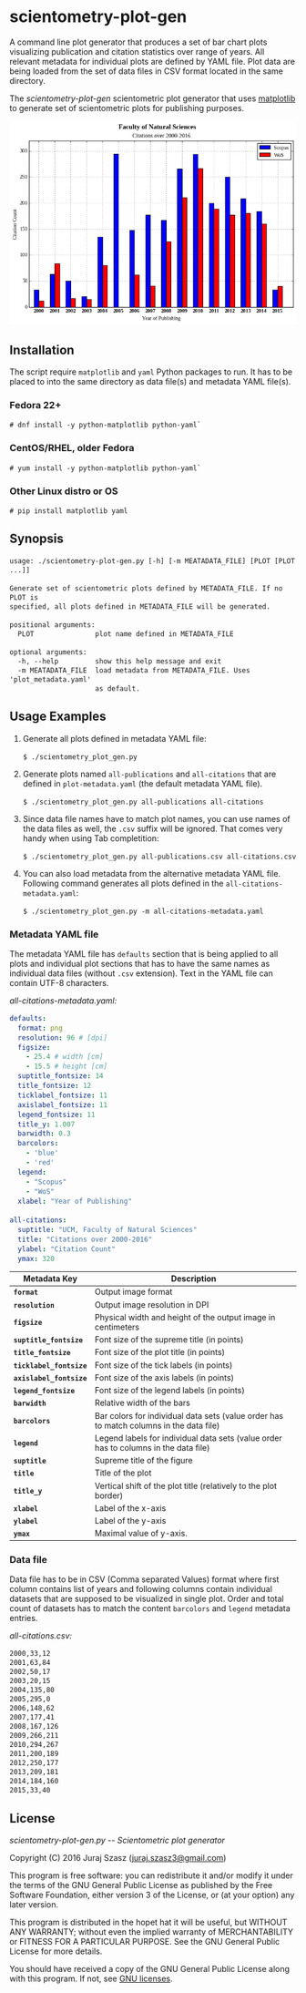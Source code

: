 # scientometry-plot-gen

A command line plot generator that produces a set of bar chart plots
visualizing publication and citation statistics over range of years.  All
relevant metadata for individual plots are defined by YAML file.  Plot data are
being loaded from the set of data files in CSV format located in the same
directory.

The *scientometry-plot-gen* scientometric plot generator that uses
[matplotlib](http://matplotlib.org/) to generate set of scientometric plots for
publishing purposes.

![Faculty of Natural Science Citations plot](plot-all-citations.png)


## Installation

The script require `matplotlib` and `yaml` Python packages to run.  It has to be
placed to into the same directory as data file(s) and metadata YAML file(s).

### Fedora 22+

```
# dnf install -y python-matplotlib python-yaml`
```

### CentOS/RHEL, older Fedora

```
# yum install -y python-matplotlib python-yaml`
```

### Other Linux distro or OS

```
# pip install matplotlib yaml
```


## Synopsis

```
usage: ./scientometry-plot-gen.py [-h] [-m MEATADATA_FILE] [PLOT [PLOT ...]]

Generate set of scientometric plots defined by METADATA_FILE. If no PLOT is
specified, all plots defined in METADATA_FILE will be generated.

positional arguments:
  PLOT               plot name defined in METADATA_FILE

optional arguments:
  -h, --help         show this help message and exit
  -m MEATADATA_FILE  load metadata from METADATA_FILE. Uses 'plot_metadata.yaml'
                     as default.
```


## Usage Examples

1. Generate all plots defined in metadata YAML file:

   `$ ./scientometry_plot_gen.py`

2. Generate plots named `all-publications` and `all-citations` that are defined
   in `plot-metadata.yaml` (the default metadata YAML file).

   `$ ./scientometry_plot_gen.py all-publications all-citations`

3. Since data file names have to match plot names, you can use names of the data
   files as well, the `.csv` suffix will be ignored.  That comes very handy when
   using Tab completition:

    `$ ./scientometry_plot_gen.py all-publications.csv all-citations.csv`

4. You can also load metadata from the alternative metadata YAML file.
   Following command generates all plots defined in the
   `all-citations-metadata.yaml`:

   `$ ./scientometry_plot_gen.py -m all-citations-metadata.yaml`


### Metadata YAML file

The metadata YAML file has `defaults` section that is being applied to all plots
and individual plot sections that has to have the same names as individual data
files (without `.csv` extension).  Text in the YAML file can contain UTF-8
characters.

*all-citations-metadata.yaml:*

```yaml
defaults:
  format: png
  resolution: 96 # [dpi]
  figsize:
    - 25.4 # width [cm]
    - 15.5 # height [cm]
  suptitle_fontsize: 14
  title_fontsize: 12
  ticklabel_fontsize: 11
  axislabel_fontsize: 11
  legend_fontsize: 11
  title_y: 1.007
  barwidth: 0.3
  barcolors:
    - 'blue'
    - 'red'
  legend:
    - "Scopus"
    - "WoS"
  xlabel: "Year of Publishing"

all-citations:
  suptitle: "UCM, Faculty of Natural Sciences"
  title: "Citations over 2000-2016"
  ylabel: "Citation Count"
  ymax: 320
```

Metadata Key | Description
-------------|------------
__`format`__ | Output image format
__`resolution`__ | Output image resolution in DPI
__`figsize`__ | Physical width and height of the output image in centimeters
__`suptitle_fontsize`__ | Font size of the supreme title (in points)
__`title_fontsize`__ | Font size of the plot title (in points)
__`ticklabel_fontsize`__ | Font size of the tick labels (in points)
__`axislabel_fontsize`__ | Font size of the axis labels (in points)
__`legend_fontsize`__ | Font size of the legend labels (in points)
__`barwidth`__ | Relative width of the bars
__`barcolors`__ | Bar colors for individual data sets (value order has to match columns in the data file)
__`legend`__ | Legend labels for individual data sets (value order has to columns in the data file)
__`suptitle`__ | Supreme title of the figure
__`title`__ | Title of the plot
__`title_y`__ | Vertical shift of the plot title (relatively to the plot border)
__`xlabel`__ | Label of the x-axis
__`ylabel`__ | Label of the y-axis
__`ymax`__ | Maximal value of y-axis.


### Data file

Data file has to be in CSV (Comma separated Values) format where first column
contains list of years and following columns contain individual datasets that
are supposed to be visualized in single plot.  Order and total count of datasets
has to match the content `barcolors` and `legend` metadata entries.

*all-citations.csv:*

```
2000,33,12
2001,63,84
2002,50,17
2003,20,15
2004,135,80
2005,295,0
2006,148,62
2007,177,41
2008,167,126
2009,266,211
2010,294,267
2011,200,189
2012,250,177
2013,209,181
2014,184,160
2015,33,40
```


## License

*scientometry-plot-gen.py -- Scientometric plot generator*

Copyright (C) 2016  Juraj Szasz (juraj.szasz3@gmail.com)

This program is free software: you can redistribute it and/or modify it under
the terms of the GNU General Public License as published by the Free Software
Foundation, either version 3 of the License, or (at your option) any later
version.

This program is distributed in the hopet hat it will be useful, but WITHOUT ANY
WARRANTY; without even the implied warranty of MERCHANTABILITY or FITNESS FOR A
PARTICULAR PURPOSE.  See the GNU General Public License for more details.

You should have received a copy of the GNU General Public License along with
this program.  If not, see [GNU licenses](http://www.gnu.org/licenses/).
